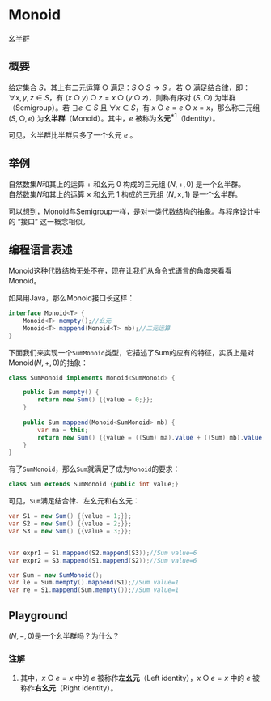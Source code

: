 # Monoid

幺半群

## 概要

给定集合 $S$，其上有二元运算 $○$ 满足：$S○S→S$ 。若 $○$ 满足结合律，即：$∀x,y,z∈S$，有 $(x○y)○z=x○(y○z)$，则称有序对 $(S,○)$ 为半群（Semigroup）。若 $∃e∈S$ 且 $∀x∈S$，有 $x○e=e○x=x$，那么称三元组 $(S,○,e)$ 为**幺半群**（Monoid）。其中，$e$ 被称为**幺元**$^{*1}$（Identity）。

可见，幺半群比半群只多了一个幺元 $e$ 。

## 举例

自然数集$N$和其上的运算 $+$ 和幺元 $0$ 构成的三元组 $(N,+,0)$ 是一个幺半群。  
自然数集$N$和其上的运算 $×$ 和幺元 $1$ 构成的三元组 $(N,×,1)$ 是一个幺半群。

可以想到，Monoid与Semigroup一样，是对一类代数结构的抽象。与程序设计中的 “接口” 这一概念相似。

## 编程语言表述

Monoid这种代数结构无处不在，现在让我们从命令式语言的角度来看看Monoid。

如果用Java，那么Monoid接口长这样：

```Java
interface Monoid<T> {
    Monoid<T> mempty();//幺元
    Monoid<T> mappend(Monoid<T> mb);//二元运算
}
```

下面我们来实现一个`SumMonoid`类型，它描述了Sum的应有的特征，实质上是对Monoid$(N,+,0)$的抽象：

```Java
class SumMonoid implements Monoid<SumMonoid> {

    public Sum mempty() {
        return new Sum() {{value = 0;}};
    }
    
    public Sum mappend(Monoid<SumMonoid> mb) {
        var ma = this;
        return new Sum() {{value = ((Sum) ma).value + ((Sum) mb).value;}};
    }
}
```

有了`SumMonoid`，那么`Sum`就满足了成为`Monoid`的要求：

```Java
class Sum extends SumMonoid {public int value;}
```

可见，`Sum`满足结合律、左幺元和右幺元：

```Java
var S1 = new Sum() {{value = 1;}};
var S2 = new Sum() {{value = 2;}};
var S3 = new Sum() {{value = 3;}};


var expr1 = S1.mappend(S2.mappend(S3));//Sum value=6
var expr2 = S3.mappend(S1.mappend(S2));//Sum value=6

var Sum = new SumMonoid();
var le = Sum.mempty().mappend(S1);//Sum value=1
var re = S1.mappend(Sum.mempty());//Sum value=1
```

## Playground

$(N,-,0)$是一个幺半群吗？为什么？

### 注解

1. 其中，$x○e=x$ 中的 $e$ 被称作**左幺元**（Left identity），$x○e=x$ 中的 $e$ 被称作**右幺元**（Right identity）。
